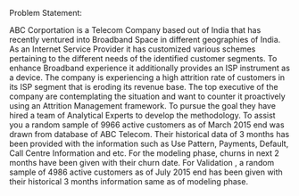 Problem Statement:

ABC Corportation is a Telecom Company based out of India that has recently ventured into Broadband Space in different 
geographies of India. As an Internet Service Provider it has customized various schemes pertaining to the different 
needs of the identified customer segments. To enhance Broadband experience it additionally provides an ISP instrument 
as a device. The company is experiencing a high attrition rate of customers in its ISP segment that is  eroding its 
revenue base. The top executive of the company are contemplating the situation and want to counter it proactively 
using an Attrition Management framework. To pursue the goal they have hired a team of Analytical Experts to develop the methodology. 
To assist you a random sample of 9966 active customers as of March 2015 end was drawn from database of ABC Telecom. 
Their historical data of 3 months has been provided with the information such as Use Pattern, Payments, Default, 
Call Centre Information and etc. For the modeling phase, churns in next 2 months have been given with their churn date. 
For Validation , a random sample of 4986 active customers as of July 2015 end has been given with their historical 
3 months information same as of modeling phase.
